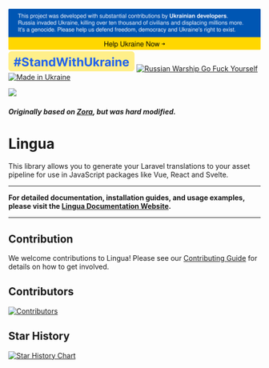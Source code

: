 [![Stand With Ukraine](https://raw.githubusercontent.com/vshymanskyy/StandWithUkraine/main/banner-direct.svg)](https://stand-with-ukraine.pp.ua)
[![Stand With Ukraine](https://raw.githubusercontent.com/vshymanskyy/StandWithUkraine/main/badges/StandWithUkraine.svg)](https://stand-with-ukraine.pp.ua)
[![Russian Warship Go Fuck Yourself](https://raw.githubusercontent.com/vshymanskyy/StandWithUkraine/main/badges/RussianWarship.svg)](https://stand-with-ukraine.pp.ua)
[![Made in Ukraine](https://img.shields.io/badge/made_in-ukraine-ffd700.svg?labelColor=0057b7)](https://stand-with-ukraine.pp.ua)

![](./assets/logo.png)

##### Originally based on [Zora](https://github.com/jetstreamlabs/zora), but was hard modified.

# Lingua

This library allows you to generate your Laravel translations to your asset pipeline for use in JavaScript packages like Vue, React and Svelte.

---

**For detailed documentation, installation guides, and usage examples, please visit the [Lingua Documentation Website](https://cyberwolfstudio.github.io/lingua/).**

---

## Contribution

We welcome contributions to Lingua! Please see our [Contributing Guide](#) for details on how to get involved.

## Contributors

[![Contributors](https://contrib.rocks/image?repo=cyberwolf-studio/lingua)](https://github.com/cyberwolf-studio/lingua/graphs/contributors)

## Star History

[![Star History Chart](https://api.star-history.com/svg?repos=cyberwolf-studio/lingua&type=Date)](https://star-history.com/#cyberwolf-studio/lingua&Date)